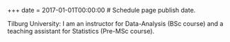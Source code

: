 +++
date = 2017-01-01T00:00:00  # Schedule page publish date.

Tilburg University:
I am an instructor for Data-Analysis (BSc course) and a teaching assistant for Statistics (Pre-MSc course).
